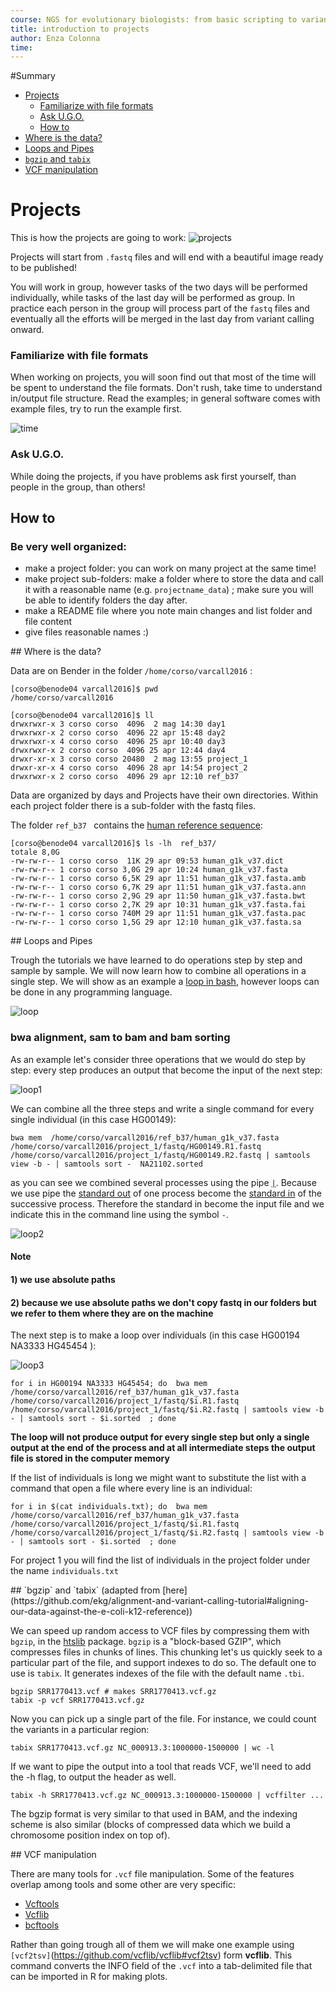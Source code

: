 ```yaml
---
course: NGS for evolutionary biologists: from basic scripting to variant calling
title: introduction to projects
author: Enza Colonna
time:
---
```


#Summary

- [Projects](#section-id-9)
    - [Familiarize with file formats](#section-id-18)
    - [Ask U.G.O.](#section-id-25)
  - [How to](#section-id-278)
- [Where is the data?](#section-id-888)
- [Loops and Pipes](#section-id-888)
- [`bgzip` and `tabix`](#section-id-999)
- [VCF manipulation](#section-id-222)


<div id='section-id-9'/>

# Projects

This is how the projects are going to work:
![projects](../img/projects3.png)

Projects will start from `.fastq` files and will end with a beautiful image ready to be published!

You will work in group, however tasks of the two days will be performed individually, while tasks of the last day will be performed as group. In practice each person in the group will process part of the `fastq` files and eventually all the efforts will be merged in the last day from variant calling onward.

<div id='section-id-18'/>

### Familiarize with file formats

When working on projects, you will soon find out that most of the time will be spent to understand the file formats. Don't rush, take time to understand in/output file structure. Read the examples; in general software comes with example files, try to run the example first.  

![time](../img/time2.png)


<div id='section-id-25'/>

### Ask U.G.O.

While doing the projects, if you have problems ask first yourself, than people in the group, than others!


<div id='section-id-30'/>


<div id='section-id-278'/>

## How to

<div id='section-id-280'/>

### Be very well organized:  

- make a project folder: you can work on many project at the same time!
- make project sub-folders: make a folder where to store the data and call it with a reasonable name (e.g. `projectname_data`) ; make sure you will be able to identify folders the day after.
- make a README file where you note main changes and list folder and file content
- give files reasonable names :)

<div id='section-id-888'/>
## Where is the data?

Data are on Bender in the folder `/home/corso/varcall2016` :

```
[corso@benode04 varcall2016]$ pwd
/home/corso/varcall2016

[corso@benode04 varcall2016]$ ll
drwxrwxr-x 3 corso corso  4096  2 mag 14:30 day1
drwxrwxr-x 2 corso corso  4096 22 apr 15:48 day2
drwxrwxr-x 4 corso corso  4096 25 apr 10:40 day3
drwxrwxr-x 2 corso corso  4096 25 apr 12:44 day4
drwxr-xr-x 3 corso corso 20480  2 mag 13:55 project_1
drwxr-xr-x 4 corso corso  4096 28 apr 14:54 project_2
drwxrwxr-x 2 corso corso  4096 29 apr 12:10 ref_b37  

```

Data are organized by days and Projects have their own directories. Within each project folder there is a sub-folder with the fastq files.  

The folder `ref_b37 ` contains the [human reference sequence](https://en.wikipedia.org/wiki/Reference_genome):

```
[corso@benode04 varcall2016]$ ls -lh  ref_b37/
totale 8,0G
-rw-rw-r-- 1 corso corso  11K 29 apr 09:53 human_g1k_v37.dict
-rw-rw-r-- 1 corso corso 3,0G 29 apr 10:24 human_g1k_v37.fasta
-rw-rw-r-- 1 corso corso 6,5K 29 apr 11:51 human_g1k_v37.fasta.amb
-rw-rw-r-- 1 corso corso 6,7K 29 apr 11:51 human_g1k_v37.fasta.ann
-rw-rw-r-- 1 corso corso 2,9G 29 apr 11:50 human_g1k_v37.fasta.bwt
-rw-rw-r-- 1 corso corso 2,7K 29 apr 10:31 human_g1k_v37.fasta.fai
-rw-rw-r-- 1 corso corso 740M 29 apr 11:51 human_g1k_v37.fasta.pac
-rw-rw-r-- 1 corso corso 1,5G 29 apr 12:10 human_g1k_v37.fasta.sa

```

<div id='section-id-888'/>
## Loops and Pipes

Trough the tutorials we have learned to do operations step by step and sample by sample. We will now learn how to combine all operations in a single step. We will show as an example a [loop in bash](http://tldp.org/HOWTO/Bash-Prog-Intro-HOWTO-7.html), however loops can be done in any programming language.  

![loop](../img/repeat_loop.png)

### bwa alignment, sam to bam and bam sorting

As an example let's consider three operations that we would do step by step: every step produces an output that become the input of the next step:  

![loop1](../img/loop1.png)


We can combine all the three steps and write a single command for every single individual (in this case HG00149):

```
bwa mem  /home/corso/varcall2016/ref_b37/human_g1k_v37.fasta  /home/corso/varcall2016/project_1/fastq/HG00149.R1.fastq /home/corso/varcall2016/project_1/fastq/HG00149.R2.fastq | samtools view -b - | samtools sort -  NA21102.sorted

```
as you can see we combined several processes using the pipe [` | `](https://en.wikipedia.org/wiki/Pipeline_%28Unix%29). Because we use pipe the [standard out](https://en.wikipedia.org/wiki/Standard_streams)  of one process become the [standard in](https://en.wikipedia.org/wiki/Standard_streams) of the successive process. Therefore  the standard in become the input file and we indicate this in the command line using the symbol ` - `.

![loop2](../img/loop2.png)



#### Note
#### 1) we use absolute paths
#### 2) because we use absolute paths we don't copy fastq in our folders but we refer to them where they are on the machine


The next step is to make a loop over individuals (in this case HG00194 NA3333 HG45454 ):  

![loop3](../img/loop3.png)


```
for i in HG00194 NA3333 HG45454; do  bwa mem /home/corso/varcall2016/ref_b37/human_g1k_v37.fasta  /home/corso/varcall2016/project_1/fastq/$i.R1.fastq /home/corso/varcall2016/project_1/fastq/$i.R2.fastq | samtools view -b - | samtools sort - $i.sorted  ; done
```

**The loop will not produce output for every single step but only a single output at the end of the process and at all intermediate steps the output file is stored in the computer memory**


If the list of individuals is long we might want to substitute the list with a command that open a file where every line is an individual:

```
for i in $(cat individuals.txt); do  bwa mem /home/corso/varcall2016/ref_b37/human_g1k_v37.fasta  /home/corso/varcall2016/project_1/fastq/$i.R1.fastq /home/corso/varcall2016/project_1/fastq/$i.R2.fastq | samtools view -b - | samtools sort - $i.sorted  ; done
```

For project 1 you will find the list of individuals in the project folder under the name ` individuals.txt `


<div id='section-id-999'/>
## `bgzip` and `tabix`
(adapted from [here](https://github.com/ekg/alignment-and-variant-calling-tutorial#aligning-our-data-against-the-e-coli-k12-reference))

We can speed up random access to VCF files by compressing them with `bgzip`, in the [htslib](https://github.com/samtools/htslib) package. `bgzip` is a "block-based GZIP", which compresses files in chunks of lines. This chunking let's us quickly seek to a particular part of the file, and support indexes to do so. The default one to use is `tabix`. It generates indexes of the file with the default name `.tbi`.

```
bgzip SRR1770413.vcf # makes SRR1770413.vcf.gz
tabix -p vcf SRR1770413.vcf.gz
```

Now you can pick up a single part of the file. For instance, we could count the variants in a particular region:

```
tabix SRR1770413.vcf.gz NC_000913.3:1000000-1500000 | wc -l
```

If we want to pipe the output into a tool that reads VCF, we'll need to add the -h flag, to output the header as well.

```
tabix -h SRR1770413.vcf.gz NC_000913.3:1000000-1500000 | vcffilter ...
```

The bgzip format is very similar to that used in BAM, and the indexing scheme is also similar (blocks of compressed data which we build a chromosome position index on top of).

<div id='section-id-222'/>
## VCF manipulation

There are many tools for `.vcf`  file manipulation. Some of the features overlap among tools  and some other are very specific:

- [Vcftools](https://vcftools.github.io/index.html)
- [Vcflib](https://github.com/ekg/vcflib)
- [bcftools](https://samtools.github.io/bcftools/bcftools.html)

Rather than going trough all of them we will make one example using `[vcf2tsv]`(https://github.com/vcflib/vcflib#vcf2tsv) form **vcflib**.  This command converts the INFO  field of the `.vcf` into a tab-delimited  file that can be imported in R  for making plots.
